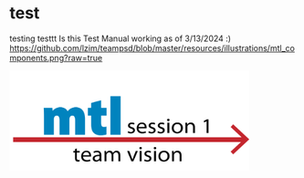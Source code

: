 # test
testing
testtt
Is this Test Manual working as of 3/13/2024 :)
https://github.com/lzim/teampsd/blob/master/resources/illustrations/mtl_components.png?raw=true

[<img src = "https://github.com/lzim/teampsd/blob/master/resources/title_slides/mtl_s01_teamvision_title.png"
     height = "175" width = "420">](#DontLink)
